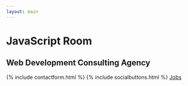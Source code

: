 ```yaml
---
layout: main
---
```


<div id="particles-js">
    <h1>JavaScript Room</h1>
    <h2>Web Development Consulting Agency</h2>
    {% include contactform.html %}
    {% include socialbuttons.html %}
    <a
        class="btn btn-jobs"
        href="https://jobs.roomjs.com"
        title="Find or post Frontend jobs"
    >
        Jobs
    </a>
</div>
